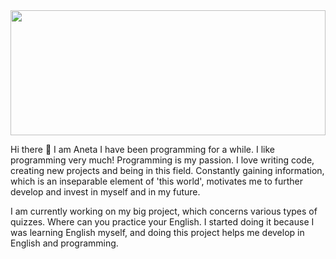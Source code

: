 <img src="https://user-images.githubusercontent.com/58802893/229369679-7fff7b7a-29e0-429b-8ed4-2ac7629b3b8d.jpg" width="100%" height="200" />
 
Hi there 👋
I am Aneta I have been programming for a while. I like programming very much! Programming is my passion. I love writing code, creating new projects and being in this field. Constantly gaining information, which is an inseparable element of 'this world', motivates me to further develop and invest in myself and in my future.

I am currently working on my big project, which concerns various types of quizzes. Where can you practice your English. I started doing it because I was learning English myself, and doing this project helps me develop in English and programming.



<!--
**butterfly-123/butterfly-123** is a ✨ _special_ ✨ repository because its `README.md` (this file) appears on your GitHub profile.

Here are some ideas to get you started:

- 🔭 I’m currently working on ...
- 🌱 I’m currently learning ...
- 👯 I’m looking to collaborate on ...
- 🤔 I’m looking for help with ...
- 💬 Ask me about ...
- 📫 How to reach me: ...
- 😄 Pronouns: ...
- ⚡ Fun fact: ...
-->
